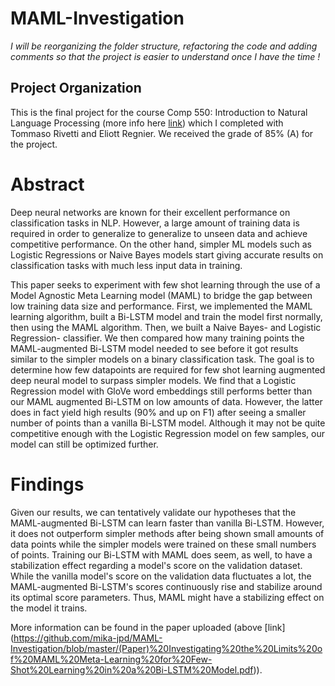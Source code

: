 # MAML-Investigation

*I will be reorganizing the folder structure, refactoring the code and adding comments so that the project is easier to understand once I have the time !*

## Project Organization
This is the final project for the course Comp 550: Introduction to Natural Language Processing (more info here [link](https://www.mcgill.ca/study/2023-2024/courses/comp-550)) which I completed with Tommaso Rivetti and Eliott Regnier. We received the grade of 85% (A) for the project.

# Abstract
Deep neural networks are known for their excellent performance on classification tasks in NLP. However, a large amount of training data is required in order to generalize to generalize to unseen data and achieve competitive performance. On the other hand, simpler ML models such as Logistic Regressions or Naive Bayes models start giving accurate results on classification tasks with much less input data in training. 

This paper seeks to experiment with few shot learning through the use of a Model Agnostic Meta Learning model (MAML) to bridge the gap between low training data size and performance. First, we implemented the MAML learning algorithm, built a Bi-LSTM model and train the model first normally, then using the MAML algorithm. Then, we built a Naive Bayes- and Logistic Regression- classifier. We then compared how many training points the MAML-augmented Bi-LSTM model needed to see before it got results similar to the simpler models on a binary classification task. The goal is to determine how few datapoints are required for few shot learning augmented deep neural model to surpass simpler models. We find that a Logistic Regression model with GloVe word embeddings still performs better than our MAML augmented Bi-LSTM on low amounts of data. However, the latter does in fact yield high results (90\% and up on F1) after seeing a smaller number of points than a vanilla Bi-LSTM model. Although it may not be quite competitive enough with the Logistic Regression model on few samples, our model can still be optimized further.

# Findings
Given our results, we can tentatively validate our hypotheses that the MAML-augmented Bi-LSTM can learn faster than vanilla Bi-LSTM. However, it does not outperform simpler methods after being shown small amounts of data points while the simpler models were trained on these small numbers of points. Training our Bi-LSTM with MAML does seem, as well, to have a stabilization effect regarding a model's score on the validation dataset. While the vanilla model's score on the validation data fluctuates a lot, the MAML-augmented Bi-LSTM's scores continuously rise and stabilize around its optimal score parameters. Thus, MAML might have a stabilizing effect on the model it trains.

More information can be found in the paper uploaded (above [link] (https://github.com/mika-jpd/MAML-Investigation/blob/master/(Paper)%20Investigating%20the%20Limits%20of%20MAML%20Meta-Learning%20for%20Few-Shot%20Learning%20in%20a%20Bi-LSTM%20Model.pdf)).
